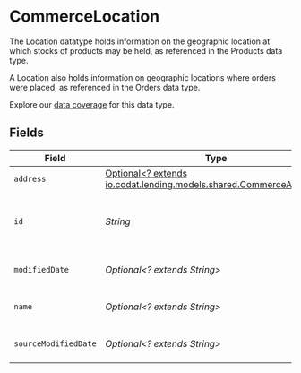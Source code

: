# CommerceLocation

The Location datatype holds information on the geographic location at which stocks of products may be held, as referenced in the Products data type.

A Location also holds information on geographic locations where orders were placed, as referenced in the Orders data type.

Explore our [data coverage](https://knowledge.codat.io/supported-features/commerce?view=tab-by-data-type&dataType=commerce-locations) for this data type.


## Fields

| Field                                                                                                        | Type                                                                                                         | Required                                                                                                     | Description                                                                                                  | Example                                                                                                      |
| ------------------------------------------------------------------------------------------------------------ | ------------------------------------------------------------------------------------------------------------ | ------------------------------------------------------------------------------------------------------------ | ------------------------------------------------------------------------------------------------------------ | ------------------------------------------------------------------------------------------------------------ |
| `address`                                                                                                    | [Optional<? extends io.codat.lending.models.shared.CommerceAddress>](../../models/shared/CommerceAddress.md) | :heavy_minus_sign:                                                                                           | N/A                                                                                                          |                                                                                                              |
| `id`                                                                                                         | *String*                                                                                                     | :heavy_check_mark:                                                                                           | A unique, persistent identifier for this record                                                              | 13d946f0-c5d5-42bc-b092-97ece17923ab                                                                         |
| `modifiedDate`                                                                                               | *Optional<? extends String>*                                                                                 | :heavy_minus_sign:                                                                                           | N/A                                                                                                          | 2022-10-23 00:00:00 +0000 UTC                                                                                |
| `name`                                                                                                       | *Optional<? extends String>*                                                                                 | :heavy_minus_sign:                                                                                           | Name of this location                                                                                        |                                                                                                              |
| `sourceModifiedDate`                                                                                         | *Optional<? extends String>*                                                                                 | :heavy_minus_sign:                                                                                           | N/A                                                                                                          | 2022-10-23 00:00:00 +0000 UTC                                                                                |